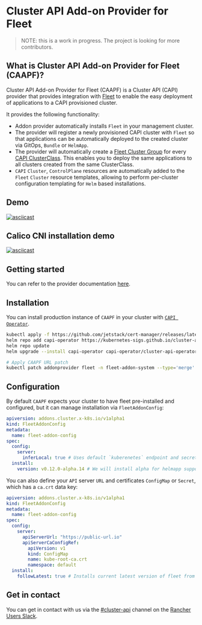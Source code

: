 # Cluster API Add-on Provider for Fleet

> NOTE: this is a work in progress. The project is looking for more contributors.

## What is Cluster API Add-on Provider for Fleet (CAAPF)?

Cluster API Add-on Provider for Fleet (CAAPF) is a Cluster API (CAPI) provider that provides integration with [Fleet](https://github.com/rancher/fleet) to enable the easy deployment of applications to a CAPI provisioned cluster.

It provides the following functionality:

- Addon provider automatically installs `Fleet` in your management cluster.
- The provider will register a newly provisioned CAPI cluster with `Fleet` so that applications can be automatically deployed to the created cluster via GitOps, `Bundle` or `HelmApp`.
- The provider will automatically create a [Fleet Cluster Group](https://fleet.rancher.io/cluster-group) for every [CAPI ClusterClass](https://cluster-api.sigs.k8s.io/tasks/experimental-features/cluster-class/). This enables you to deploy the same applications to all clusters created from the same ClusterClass.
- `CAPI` `Cluster`, `ControlPlane` resources are automatically added to the `Fleet` `Cluster` resource templates, allowing to perform per-cluster configuration templating for `Helm` based installations.

## Demo

[![asciicast](https://asciinema.org/a/659626.svg)](https://asciinema.org/a/659626)

## Calico CNI installation demo

[![asciicast](https://asciinema.org/a/700924.svg)](https://asciinema.org/a/700924)

## Getting started

You can refer to the provider documentation [here](./docs/book/src/.).

## Installation

You can install production instance of `CAAPF` in your cluster with [`CAPI Operator`](https://github.com/kubernetes-sigs/cluster-api-operator).

```bash
kubectl apply -f https://github.com/jetstack/cert-manager/releases/latest/download/cert-manager.yaml
helm repo add capi-operator https://kubernetes-sigs.github.io/cluster-api-operator
helm repo update
helm upgrade --install capi-operator capi-operator/cluster-api-operator --create-namespace -n capi-operator-system --set infrastructure=docker --set addon=fleet

# Apply CAAPF URL patch
kubectl patch addonprovider fleet -n fleet-addon-system --type='merge' -p '{"spec": {"fetchConfig": {"url": "https://github.com/rancher-sandbox/cluster-api-addon-provider-fleet/releases/latest/addon-components.yaml"}}}'
```

## Configuration

By default `CAAPF` expects your cluster to have fleet pre-installed and configured, but it can manage installation via `FleetAddonConfig`:

```yaml
apiversion: addons.cluster.x-k8s.io/v1alpha1
kind: FleetAddonConfig
metadata:
  name: fleet-addon-config
spec:
  config:
    server:
      inferLocal: true # Uses default `kuberenetes` endpoint and secret for APIServerURL configuration
  install:
    version: v0.12.0-alpha.14 # We will install alpha for helmapp support
```

You can also define your `API` server `URL` and certificates `ConfigMap` or `Secret`, which has a `ca.crt` data key:

```yaml
apiversion: addons.cluster.x-k8s.io/v1alpha1
kind: FleetAddonConfig
metadata:
  name: fleet-addon-config
spec:
  config:
    server:
      apiServerUrl: "https://public-url.io"
      apiServerCaConfigRef:
        apiVersion: v1
        kind: ConfigMap
        name: kube-root-ca.crt
        namespace: default
  install:
    followLatest: true # Installs current latest version of fleet from https://github.com/rancher/fleet-helm-charts
```


## Get in contact

You can get in contact with us via the [#cluster-api](https://rancher-users.slack.com/archives/C060L985ZGC) channel on the [Rancher Users Slack](https://slack.rancher.io/).

